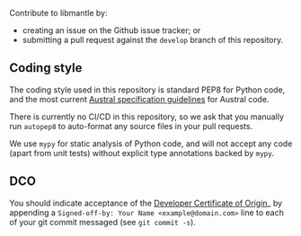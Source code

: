 <!-- Copyright 2023, COMAS (ABN 11 932 720 318) and the project contributors -->
<!-- SPDX-License-Identifier: BSD-3-Clause -->

Contribute to libmantle by:
* creating an issue on the Github issue tracker; or
* submitting a pull request against the `develop` branch of this repository.

## Coding style

The coding style used in this repository is standard PEP8 for Python code,
and the most current [Austral specification guidelines](https://austral-lang.org/spec/)
for Austral code.

There is currently no CI/CD in this repository, so we ask that you manually
run `autopep8` to auto-format any source files in your pull requests.

We use `mypy` for static analysis of Python code, and will not accept any
code (apart from unit tests) without explicit type annotations backed by
`mypy`.

## DCO

You should indicate acceptance of the [Developer Certificate of
Origin](https://developercertificate.org/)_ by appending a
`Signed-off-by: Your Name <example@domain.com>` line to each of your git commit
messaged (see `git commit -s`).
